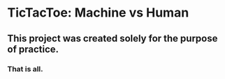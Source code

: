 # TicTacToe: Machine vs Human

## This project was created solely for the purpose of practice. 

### That is all.
